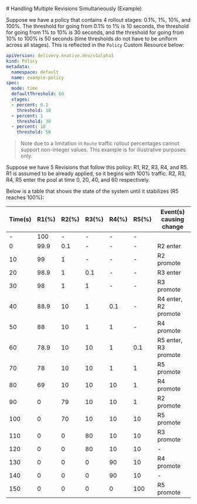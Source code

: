 \# Handling Multiple Revisions Simultaneously (Example)

Suppose we have a policy that contains 4 rollout stages: 0.1%, 1%, 10%, and 100%. The threshold for going from 0.1% to 1% is 10 seconds, the threshold for going from 1% to 10% is 30 seconds, and the threshold for going from 10% to 100% is 50 seconds (time thresholds do not have to be uniform across all stages). This is reflected in the `Policy` Custom Resource below:

```yaml
apiVersion: delivery.knative.dev/v1alpha1
kind: Policy
metadata:
  namespace: default
  name: example-policy
spec:
  mode: time
  defaultThreshold: 60
  stages:
  - percent: 0.1
    threshold: 10
  - percent: 1
    threshold: 30
  - percent: 10
    threshold: 50
```

> Note due to a limitation in `Route` traffic rollout percentages cannot support non-integer values. This example is for illustrative purposes only.

Suppose we have 5 Revisions that follow this policy: R1, R2, R3, R4, and R5. R1 is assumed to be already applied, so it begins with 100% traffic. R2, R3, R4, R5 enter the pool at time 0, 20, 40, and 60 respectively.

Below is a table that shows the state of the system until it stabilizes (R5 reaches 100%):

| Time(s) | R1(%) | R2(%) | R3(%) | R4(%) | R5(%) | Event(s) causing change |
|---------|-------|-------|-------|-------|-------|-------------------------|
| -       | 100   | -     | -     | -     | -     |                         |
| 0       | 99.9  | 0.1   | -     | -     | -     | R2 enter                |
| 10      | 99    | 1     | -     | -     | -     | R2 promote              |
| 20      | 98.9  | 1     | 0.1   | -     | -     | R3 enter                |
| 30      | 98    | 1     | 1     | -     | -     | R3 promote              |
| 40      | 88.9  | 10    | 1     | 0.1   | -     | R4 enter, R2 promote    |
| 50      | 88    | 10    | 1     | 1     | -     | R4 promote              |
| 60      | 78.9  | 10    | 10    | 1     | 0.1   | R5 enter, R3 promote    |
| 70      | 78    | 10    | 10    | 1     | 1     | R5 promote              |
| 80      | 69    | 10    | 10    | 10    | 1     | R4 promote              |
| 90      | 0     | 79    | 10    | 10    | 1     | R2 promote              |
| 100     | 0     | 70    | 10    | 10    | 10    | R5 promote              |
| 110     | 0     | 0     | 80    | 10    | 10    | R3 promote              |
| 120     | 0     | 0     | 80    | 10    | 10    | -                       |
| 130     | 0     | 0     | 0     | 90    | 10    | R4 promote              |
| 140     | 0     | 0     | 0     | 90    | 10    | -                       |
| 150     | 0     | 0     | 0     | 0     | 100   | R5 promote              |
